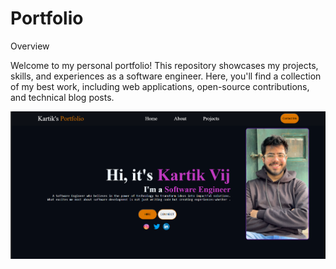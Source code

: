 # Portfolio


Overview

Welcome to my personal portfolio! This repository showcases my projects, skills, and experiences as a software engineer. Here, you'll find a collection of my best work, including web applications, open-source contributions, and technical blog posts.

![image alt](https://github.com/kartik3030/Portfolio/blob/main/Screenshot%202025-03-28%20165935.png?raw=true)
